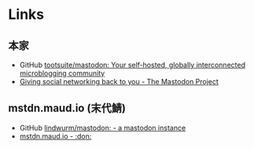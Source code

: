 <!-- TITLE: Mastodon -->
<!-- SUBTITLE: Your self-hosted, globally interconnected microblogging community -->

# Links

## 本家

* GitHub [tootsuite/mastodon: Your self-hosted, globally interconnected microblogging community](https://github.com/tootsuite/mastodon)
* [Giving social networking back to you - The Mastodon Project](https://joinmastodon.org/)

## mstdn.maud.io (末代鯖)

* GitHub [lindwurm/mastodon: - a mastodon instance](https://github.com/lindwurm/mastodon)
* [mstdn.maud.io - :don:](https://mstdn.maud.io/about)